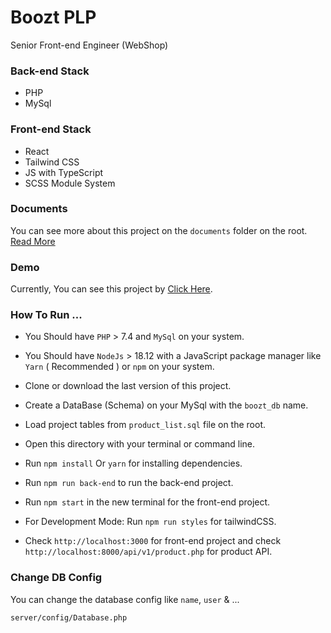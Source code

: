 # Boozt PLP

Senior Front-end Engineer (WebShop)

### Back-end Stack

- PHP
- MySql

### Front-end Stack

- React
- Tailwind CSS
- JS with TypeScript
- SCSS Module System

### Documents

You can see more about this project on the `documents` folder on the root.
[Read More](./documents/README.md)

### Demo

Currently, You can see this project by [Click Here](http://raminrezaei.ir/boozt-plp/).

### How To Run ...

- You Should have `PHP` > 7.4 and `MySql` on your system.
- You Should have `NodeJs` > 18.12 with a JavaScript package manager like `Yarn` ( Recommended ) or `npm` on your system.
- Clone or download the last version of this project.
- Create a DataBase (Schema) on your MySql with the `boozt_db` name.
- Load project tables from `product_list.sql` file on the root.
- Open this directory with your terminal or command line.
- Run `npm install` Or `yarn` for installing dependencies.
- Run `npm run back-end` to run the back-end project.
- Run `npm start` in the new terminal for the front-end project.
- For Development Mode: Run `npm run styles` for tailwindCSS.

- Check `http://localhost:3000` for front-end project and check `http://localhost:8000/api/v1/product.php` for product API.

### Change DB Config

You can change the database config like `name`, `user` & ...

```
server/config/Database.php
```
